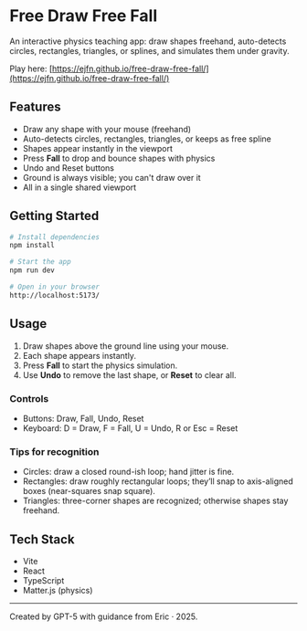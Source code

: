 # Free Draw Free Fall

An interactive physics teaching app: draw shapes freehand, auto-detects circles, rectangles, triangles, or splines, and simulates them under gravity.

Play here: [https://ejfn.github.io/free-draw-free-fall/](https://ejfn.github.io/free-draw-free-fall/)

## Features

- Draw any shape with your mouse (freehand)
- Auto-detects circles, rectangles, triangles, or keeps as free spline
- Shapes appear instantly in the viewport
- Press **Fall** to drop and bounce shapes with physics
- Undo and Reset buttons
- Ground is always visible; you can't draw over it
- All in a single shared viewport

## Getting Started

```bash
# Install dependencies
npm install

# Start the app
npm run dev

# Open in your browser
http://localhost:5173/
```

## Usage

1. Draw shapes above the ground line using your mouse.
2. Each shape appears instantly.
3. Press **Fall** to start the physics simulation.
4. Use **Undo** to remove the last shape, or **Reset** to clear all.

### Controls
- Buttons: Draw, Fall, Undo, Reset
- Keyboard: D = Draw, F = Fall, U = Undo, R or Esc = Reset

### Tips for recognition
- Circles: draw a closed round-ish loop; hand jitter is fine.
- Rectangles: draw roughly rectangular loops; they’ll snap to axis-aligned boxes (near-squares snap square).
- Triangles: three-corner shapes are recognized; otherwise shapes stay freehand.

## Tech Stack
- Vite
- React
- TypeScript
- Matter.js (physics)

---
Created by GPT-5 with guidance from Eric · 2025.

